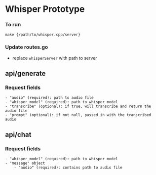 # Whisper Prototype

### To run
`make {/path/to/whisper.cpp/server}`

### Update routes.go
- replace `whisperServer` with path to server

## api/generate
### Request fields
    - "audio" (required): path to audio file
    - "whisper_model" (required): path to whisper model
    - "transcribe" (optional): if true, will transcribe and return the audio file
    - "prompt" (optional): if not null, passed in with the transcribed audio

## api/chat
### Request fields
    - "whisper_model" (required): path to whisper model
    - "message" object
        - "audio" (required): contains path to audio file
